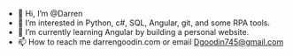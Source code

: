 - 👋 Hi, I’m @Darren
- 👀 I’m interested in Python, c#, SQL, Angular, git, and some RPA tools.
- 🌱 I’m currently learning Angular by building a personal website.
- 📫 How to reach me darrengoodin.com or email Dgoodin745@gmail.com

<!---
Dgoodin745/Dgoodin745 is a ✨ special ✨ repository because its `README.md` (this file) appears on your GitHub profile.
You can click the Preview link to take a look at your changes.
--->
